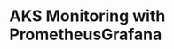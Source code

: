 # AKS Monitoring with PrometheusGrafana                                                                                                                                                                                                                                                                                                                                                                                                                                                                                                                                                                                
